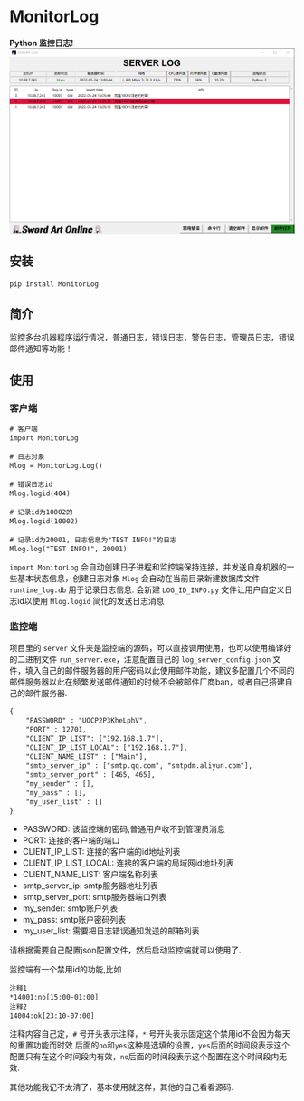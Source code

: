 # MonitorLog

**Python 监控日志!**
![py_pyd][1]

## 安装

    pip install MonitorLog

## 简介

监控多台机器程序运行情况，普通日志，错误日志，警告日志，管理员日志，错误邮件通知等功能！

## 使用

### 客户端

    # 客户端
    import MonitorLog

    # 日志对象
    Mlog = MonitorLog.Log()

    # 错误日志id
    Mlog.logid(404)

    # 记录id为10002的
    Mlog.logid(10002)

    # 记录id为20001, 日志信息为"TEST INFO!"的日志
    Mlog.log("TEST INFO!", 20001)

`import MonitorLog` 会自动创建日子进程和监控端保持连接，并发送自身机器的一些基本状态信息，创建日志对象 `Mlog` 会自动在当前目录新建数据库文件 `runtime_log.db` 用于记录日志信息.
会新建 `LOG_ID_INFO.py` 文件让用户自定义日志id以使用 `Mlog.logid` 简化的发送日志消息

### 监控端

项目里的 `server` 文件夹是监控端的源码，可以直接调用使用，也可以使用编译好的二进制文件 `run_server.exe`，注意配置自己的 `log_server_config.json` 文件，填入自己的邮件服务器的用户密码以此使用邮件功能，建议多配置几个不同的邮件服务器以此在频繁发送邮件通知的时候不会被邮件厂商ban，或者自己搭建自己的邮件服务器.

    {
        "PASSWORD" : "UOCP2P3KheLphV",
        "PORT" : 12701,
        "CLIENT_IP_LIST": ["192.168.1.7"],
        "CLIENT_IP_LIST_LOCAL": ["192.168.1.7"],
        "CLIENT_NAME_LIST" : ["Main"],
        "smtp_server_ip" : ["smtp.qq.com", "smtpdm.aliyun.com"],
        "smtp_server_port" : [465, 465],
        "my_sender" : [],
        "my_pass" : [],
        "my_user_list" : []
    }

* PASSWORD: 该监控端的密码,普通用户收不到管理员消息
* PORT: 连接的客户端的端口
* CLIENT_IP_LIST: 连接的客户端的id地址列表
* CLIENT_IP_LIST_LOCAL: 连接的客户端的局域网id地址列表
* CLIENT_NAME_LIST: 客户端名称列表
* smtp_server_ip: smtp服务器地址列表
* smtp_server_port: smtp服务器端口列表
* my_sender: smtp账户列表
* my_pass: smtp账户密码列表
* my_user_list: 需要把日志错误通知发送的邮箱列表

请根据需要自己配置json配置文件，然后启动监控端就可以使用了.

监控端有一个禁用id的功能,比如

    注释1
    *14001:no[15:00-01:00]
    注释2
    14004:ok[23:10-07:00]

注释内容自己定，`#` 号开头表示注释，`*` 号开头表示固定这个禁用id不会因为每天的重置功能而时效
后面的`no`和`yes`这种是选填的设置，`yes`后面的时间段表示这个配置只有在这个时间段内有效，`no`后面的时间段表示这个配置在这个时间段内无效.

其他功能我记不太清了，基本使用就这样，其他的自己看看源码.

  [1]: https://raw.githubusercontent.com/EVA-JianJun/GitPigBed/master/blog_files/img/MonitorLog_main_20220524_130824.png